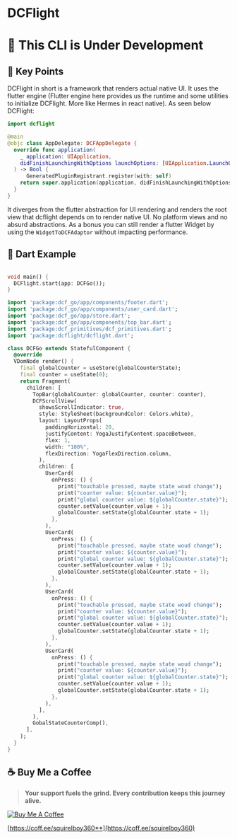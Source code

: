 
# DCFlight
# 🚧 This CLI is Under Development

## 📌 Key Points
DCFlight in short is a framework that renders actual native UI. It uses the flutter engine (Flutter engine here provides us the runtime and some utilities to initialize DCFlight. More like Hermes in react native). As seen below DCFlight:
``` swift
import dcflight

@main                                                  
@objc class AppDelegate: DCFAppDelegate {
  override func application(
    _ application: UIApplication,
    didFinishLaunchingWithOptions launchOptions: [UIApplication.LaunchOptionsKey: Any]?
  ) -> Bool {
      GeneratedPluginRegistrant.register(with: self)
    return super.application(application, didFinishLaunchingWithOptions: launchOptions)
  }
}
```
It diverges from the flutter abstraction for UI rendering and renders the root view that dcflight depends on to render native UI. No platform views and no absurd abstractions. As a bonus you can still render a flutter Widget by using the ```WidgetToDCFAdaptor``` without impacting performance. 


## 📝 Dart Example

```dart

void main() {
  DCFlight.start(app: DCFGo());
}

import 'package:dcf_go/app/components/footer.dart';
import 'package:dcf_go/app/components/user_card.dart';
import 'package:dcf_go/app/store.dart';
import 'package:dcf_go/app/components/top_bar.dart';
import 'package:dcf_primitives/dcf_primitives.dart';
import 'package:dcflight/dcflight.dart';

class DCFGo extends StatefulComponent {
  @override
  VDomNode render() {
    final globalCounter = useStore(globalCounterState);
    final counter = useState(0);
    return Fragment(
      children: [
        TopBar(globalCounter: globalCounter, counter: counter),
        DCFScrollView(
          showsScrollIndicator: true,
          style: StyleSheet(backgroundColor: Colors.white),
          layout: LayoutProps(
            paddingHorizontal: 20,
            justifyContent: YogaJustifyContent.spaceBetween,
            flex: 1,
            width: "100%",
            flexDirection: YogaFlexDirection.column,
          ),
          children: [
            UserCard(
              onPress: () {
                print("touchable pressed, maybe state woud change");
                print("counter value: ${counter.value}");
                print("global counter value: ${globalCounter.state}");
                counter.setValue(counter.value + 1);
                globalCounter.setState(globalCounter.state + 1);
              },
            ),
            UserCard(
              onPress: () {
                print("touchable pressed, maybe state woud change");
                print("counter value: ${counter.value}");
                print("global counter value: ${globalCounter.state}");
                counter.setValue(counter.value + 1);
                globalCounter.setState(globalCounter.state + 1);
              },
            ),
            UserCard(
              onPress: () {
                print("touchable pressed, maybe state woud change");
                print("counter value: ${counter.value}");
                print("global counter value: ${globalCounter.state}");
                counter.setValue(counter.value + 1);
                globalCounter.setState(globalCounter.state + 1);
              },
            ),
            UserCard(
              onPress: () {
                print("touchable pressed, maybe state woud change");
                print("counter value: ${counter.value}");
                print("global counter value: ${globalCounter.state}");
                counter.setValue(counter.value + 1);
                globalCounter.setState(globalCounter.state + 1);
              },
            ),
          ],
        ),
        GobalStateCounterComp(),
      ],
    );
  }
}
```


## ☕ Buy Me a Coffee  

> **Your support fuels the grind. Every contribution keeps this journey alive.**  

[![Buy Me A Coffee](https://cdn.buymeacoffee.com/buttons/v2/default-yellow.png)](https://coff.ee/squirelboy360)  

[https://coff.ee/squirelboy360**](https://coff.ee/squirelboy360)

